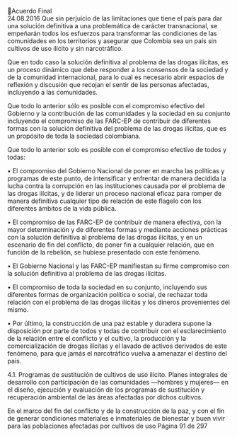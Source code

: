 Acuerdo Final  
24.08.2016 
Que sin perjuicio de las limitaciones que tiene el país para dar una solución definitiva a una problemática 
de  carácter  transnacional,  se  empeñarán  todos  los  esfuerzos  para  transformar  las  condiciones  de  las 
comunidades  en  los  territorios  y  asegurar  que  Colombia  sea  un  país  sin  cultivos  de  uso  ilícito  y  sin 
narcotráfico.  
 
Que en todo caso la solución definitiva al problema de las drogas ilícitas, es un proceso dinámico que debe 
responder a los consensos de la sociedad y de la comunidad internacional, para lo cual es necesario abrir 
espacios  de  reflexión  y  discusión  que  recojan  el  sentir  de  las  personas  afectadas,  incluyendo  a  las 
comunidades.  
 
Que todo lo anterior sólo es posible con el compromiso efectivo del Gobierno y la contribución de las 
comunidades  y  la  sociedad  en  su  conjunto  incluyendo  el  compromiso  de  las  FARC-EP  de  contribuir  de 
diferentes formas con la solución definitiva del problema de las drogas ilícitas, que es un propósito de 
toda la sociedad colombiana.  
 
Que todo lo anterior solo es posible con el compromiso efectivo de todos y todas:  
 
• El compromiso del Gobierno Nacional de poner en marcha las políticas y programas de este punto, 
de intensificar y enfrentar de manera decidida la lucha contra la corrupción en las instituciones 
causada por el problema de las drogas ilícitas, y de liderar un proceso nacional eficaz para romper 
de manera definitiva cualquier tipo de relación de este flagelo con los diferentes ámbitos de la 
vida pública.  
 
• El compromiso de las FARC-EP de contribuir de manera efectiva, con la mayor determinación y de 
diferentes  formas  y  mediante  acciones  prácticas  con  la  solución  definitiva  al  problema  de  las 
drogas ilícitas, y en un escenario de fin del conflicto, de poner fin a cualquier relación, que en 
función de la rebelión, se hubiese presentado con este fenómeno. 
 
• El Gobierno Nacional y las FARC-EP manifiestan su firme compromiso con la solución definitiva al 
problema de las drogas ilícitas. 
 
• El  compromiso  de  toda  la  sociedad  en  su  conjunto,  incluyendo  sus  diferentes  formas  de 
organización política o social, de rechazar toda relación con el problema de las drogas ilícitas y los 
dineros provenientes del mismo. 
 
• Por último, la construcción de una paz estable y duradera supone la disposición por parte de todos 
y  todas  de  contribuir  con  el  esclarecimiento  de  la  relación  entre  el  conflicto  y  el  cultivo,  la 
producción  y  la  comercialización  de  drogas  ilícitas  y  el  lavado  de  activos  derivados  de  este 
fenómeno, para que jamás el narcotráfico vuelva a amenazar el destino del país.   
 
4.1. Programas de sustitución de cultivos de uso ilícito. Planes integrales de desarrollo con participación 
de las comunidades —hombres y mujeres— en el diseño, ejecución y evaluación de los programas de 
sustitución y recuperación ambiental de las áreas afectadas por dichos cultivos. 
 
En  el  marco  del  fin  del  conflicto  y  de  la  construcción  de  la  paz,  y  con  el  fin  de  generar  condiciones 
materiales  e  inmateriales  de  bienestar  y  buen  vivir  para  las  poblaciones  afectadas  por  cultivos  de  uso 
Página 91 de 297 
 

